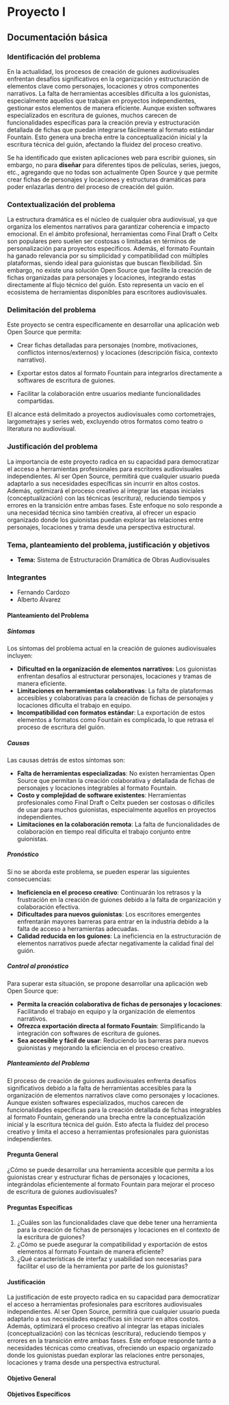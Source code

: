 # Proyecto I

## Documentación básica

### Identificación del problema

En la actualidad, los procesos de creación de guiones audiovisuales enfrentan desafíos significativos en la organización y estructuración de elementos clave como personajes, locaciones y otros componentes narrativos. La falta de herramientas accesibles dificulta a los guionistas, especialmente aquellos que trabajan en proyectos independientes, gestionar estos elementos de manera eficiente. Aunque existen softwares especializados en escritura de guiones, muchos carecen de funcionalidades específicas para la creación previa y estructuración detallada de fichas que puedan integrarse fácilmente al formato estándar Fountain. Esto genera una brecha entre la conceptualización inicial y la escritura técnica del guión, afectando la fluidez del proceso creativo.

Se ha identificado que existen aplicaciones web para escribir guiones, sin embargo, no para **diseñar** para diferentes tipos de películas, series, juegos, etc., agregando que no todas son actualmente Open Source y que permite crear fichas de personajes y locaciones y estructuras dramáticas para poder enlazarlas dentro del proceso de creación del guión.

### Contextualización del problema

La estructura dramática es el núcleo de cualquier obra audiovisual, ya que organiza los elementos narrativos para garantizar coherencia e impacto emocional. En el ámbito profesional, herramientas como Final Draft o Celtx son populares pero suelen ser costosas o limitadas en términos de personalización para proyectos específicos. Además, el formato Fountain ha ganado relevancia por su simplicidad y compatibilidad con múltiples plataformas, siendo ideal para guionistas que buscan flexibilidad. Sin embargo, no existe una solución Open Source que facilite la creación de fichas organizadas para personajes y locaciones, integrando estas directamente al flujo técnico del guión. Esto representa un vacío en el ecosistema de herramientas disponibles para escritores audiovisuales.

### Delimitación del problema

Este proyecto se centra específicamente en desarrollar una aplicación web Open Source que permita:

- Crear fichas detalladas para personajes (nombre, motivaciones, conflictos internos/externos) y locaciones (descripción física, contexto narrativo).

- Exportar estos datos al formato Fountain para integrarlos directamente a softwares de escritura de guiones.

- Facilitar la colaboración entre usuarios mediante funcionalidades compartidas.

El alcance está delimitado a proyectos audiovisuales como cortometrajes, largometrajes y series web, excluyendo otros formatos como teatro o literatura no audiovisual.

### Justificación del problema

La importancia de este proyecto radica en su capacidad para democratizar el acceso a herramientas profesionales para escritores audiovisuales independientes. Al ser Open Source, permitirá que cualquier usuario pueda adaptarlo a sus necesidades específicas sin incurrir en altos costos. Además, optimizará el proceso creativo al integrar las etapas iniciales (conceptualización) con las técnicas (escritura), reduciendo tiempos y errores en la transición entre ambas fases. Este enfoque no solo responde a una necesidad técnica sino también creativa, al ofrecer un espacio organizado donde los guionistas puedan explorar las relaciones entre personajes, locaciones y trama desde una perspectiva estructural.

### Tema, planteamiento del problema, justificación y objetivos

- **Tema:** Sistema de Estructuración Dramática de Obras Audiovisuales

### Integrantes

- Fernando Cardozo
- Alberto Álvarez

#### Planteamiento del Problema

##### Síntomas

Los síntomas del problema actual en la creación de guiones audiovisuales incluyen:

- **Dificultad en la organización de elementos narrativos**: Los guionistas enfrentan desafíos al estructurar personajes, locaciones y tramas de manera eficiente.
- **Limitaciones en herramientas colaborativas**: La falta de plataformas accesibles y colaborativas para la creación de fichas de personajes y locaciones dificulta el trabajo en equipo.
- **Incompatibilidad con formatos estándar**: La exportación de estos elementos a formatos como Fountain es complicada, lo que retrasa el proceso de escritura del guión.

##### Causas

Las causas detrás de estos síntomas son:

- **Falta de herramientas especializadas**: No existen herramientas Open Source que permitan la creación colaborativa y detallada de fichas de personajes y locaciones integrables al formato Fountain.
- **Costo y complejidad de software existentes**: Herramientas profesionales como Final Draft o Celtx pueden ser costosas o difíciles de usar para muchos guionistas, especialmente aquellos en proyectos independientes.
- **Limitaciones en la colaboración remota**: La falta de funcionalidades de colaboración en tiempo real dificulta el trabajo conjunto entre guionistas.

##### Pronóstico

Si no se aborda este problema, se pueden esperar las siguientes consecuencias:

- **Ineficiencia en el proceso creativo**: Continuarán los retrasos y la frustración en la creación de guiones debido a la falta de organización y colaboración efectiva.
- **Dificultades para nuevos guionistas**: Los escritores emergentes enfrentarán mayores barreras para entrar en la industria debido a la falta de acceso a herramientas adecuadas.
- **Calidad reducida en los guiones**: La ineficiencia en la estructuración de elementos narrativos puede afectar negativamente la calidad final del guión.

##### Control al pronóstico

Para superar esta situación, se propone desarrollar una aplicación web Open Source que:

- **Permita la creación colaborativa de fichas de personajes y locaciones**: Facilitando el trabajo en equipo y la organización de elementos narrativos.
- **Ofrezca exportación directa al formato Fountain**: Simplificando la integración con softwares de escritura de guiones.
- **Sea accesible y fácil de usar**: Reduciendo las barreras para nuevos guionistas y mejorando la eficiencia en el proceso creativo.

##### Planteamiento del Problema

El proceso de creación de guiones audiovisuales enfrenta desafíos significativos debido a la falta de herramientas accesibles para la organización de elementos narrativos clave como personajes y locaciones. Aunque existen softwares especializados, muchos carecen de funcionalidades específicas para la creación detallada de fichas integrables al formato Fountain, generando una brecha entre la conceptualización inicial y la escritura técnica del guión. Esto afecta la fluidez del proceso creativo y limita el acceso a herramientas profesionales para guionistas independientes.

#### Pregunta General

¿Cómo se puede desarrollar una herramienta accesible que permita a los guionistas crear y estructurar fichas de personajes y locaciones, integrándolas eficientemente al formato Fountain para mejorar el proceso de escritura de guiones audiovisuales?

#### Preguntas Específicas

1. ¿Cuáles son las funcionalidades clave que debe tener una herramienta para la creación de fichas de personajes y locaciones en el contexto de la escritura de guiones?
2. ¿Cómo se puede asegurar la compatibilidad y exportación de estos elementos al formato Fountain de manera eficiente?
3. ¿Qué características de interfaz y usabilidad son necesarias para facilitar el uso de la herramienta por parte de los guionistas?

#### Justificación

La justificación de este proyecto radica en su capacidad para democratizar el acceso a herramientas profesionales para escritores audiovisuales independientes. Al ser Open Source, permitirá que cualquier usuario pueda adaptarlo a sus necesidades específicas sin incurrir en altos costos. Además, optimizará el proceso creativo al integrar las etapas iniciales (conceptualización) con las técnicas (escritura), reduciendo tiempos y errores en la transición entre ambas fases. Este enfoque responde tanto a necesidades técnicas como creativas, ofreciendo un espacio organizado donde los guionistas puedan explorar las relaciones entre personajes, locaciones y trama desde una perspectiva estructural.

#### Objetivo General

#### Objetivos Específicos
